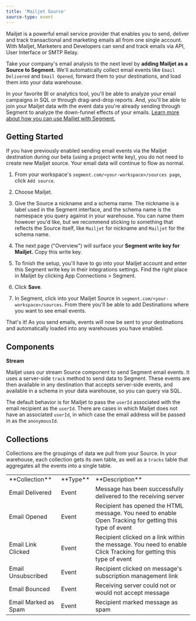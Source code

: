 ```yaml
---
title: 'Mailjet Source'
source-type: event
---
```

Mailjet is a powerful email service provider that enables you to send, deliver and track transactional and marketing emails all from one single account. With Mailjet, Marketers and Developers can send and track emails via API, User Interface or SMTP Relay. <!-- [Visit Website]() -->

Take your company's email analysis to the next level by **adding Mailjet as a Source to Segment.** We'll automatically collect email events like `Email Delivered` and `Email Opened`, forward them to your destinations, and load them into your data warehouse. 

In your favorite BI or analytics tool, you'll be able to analyze your email campaigns in SQL or through drag-and-drop reports. And, you'll be able to join your Mailjet data with the event data you're already sending through Segment to analyze the down-funnel effects of your emails. [Learn more about how you can use Mailjet with Segment.](/sources/mailjet)

## Getting Started
<span> </span>
If you have previously enabled sending email events via the Mailjet destination during our beta (using a project write key), you do not need to create new Mailjet source. Your email data will continue to flow as normal.

1. From your workspace's `segment.com/<your-workspace>/sources page`, click `Add source`.

2. Choose Mailjet.

3. Give the Source a nickname and a schema name. The nickname is a label used in the Segment interface, and the schema name is the namespace you query against in your warehouse. You can name them however you'd like, but we recommend sticking to something that reflects the Source itself, like `Mailjet` for nickname and `Mailjet` for the schema name.

4. The next page ("Overview") will surface your **Segment write key for Mailjet.** Copy this write key. 

5. To finish the setup, you'll have to go into your Mailjet account and enter this Segment write key in their integrations settings. Find the right place in Mailjet by clicking App Connections > Segment.

6. Click **Save**.

7. In Segment, click into your Mailjet Source in `segment.com/<your-workspace>/sources`. From there you'll be able to add Destinations where you want to see email events.

That's it! As you send emails, events will now be sent to your destinations and automatically loaded into any warehouses you have enabled. 

## Components

**Stream**

Mailjet uses our stream Source component to send Segment email events. It uses a server-side `track` method to send data to Segment. These events are then available in any destination that accepts server-side events, and available in a schema in your data warehouse, so you can query via SQL. 

The default behavior is for Mailjet to pass the `userId` associated with the email recipient as the `userId`. There are cases in which Mailjet does not have an associated `userId`, in which case the email address will be passed in as the `anonymousId`. 

## Collections

Collections are the groupings of data we pull from your Source. In your warehouse, each collection gets its own table, as well as a `tracks` table that aggregates all the events into a single table. 

<table>
  <tr>
    <td>**Collection**</td>
    <td>**Type**</td>
    <td>**Description**</td>
  </tr>
  <tr>
    <td>Email Delivered</td>
    <td>Event</td>
    <td>Message has been successfully delivered to the receiving server</td>
  </tr>
  <tr>
    <td>Email Opened</td>
    <td>Event</td>
    <td>Recipient has opened the HTML message. You need to enable Open Tracking for getting this type of event</td>
  </tr>
    <tr>
    <td>Email Link Clicked</td>
    <td>Event</td>
    <td>Recipient clicked on a link within the message. You need to enable Click Tracking for getting this type of event</td>
  </tr>
    <tr>
    <td>Email Unsubscribed</td>
    <td>Event</td>
    <td>Recipient clicked on message's subscription management link</td>
  </tr>
    <tr>
    <td>Email Bounced</td>
    <td>Event</td>
    <td>Receiving server could not or would not accept message</td>
  </tr>
    <tr>
    <td>Email Marked as Spam</td>
    <td>Event</td>
    <td>Recipient marked message as spam</td>
  </tr>
</table>

<!-- Example: To query the Email Delivered table, you'd write a query like this:

```sql
select *
from Mailjet.email_delivered
```
<span> </span>

<table>
</table>
 -->

<!--  ## Send data to Mailjet

The Mailjet Source works better when you also connect Mailjet as an destination. With the Mailjet **Destination**, you can use Segment to send Mailjet user and event data from which you trigger email campaigns. Want to start sending website or mobile data **_TO_** Mailjet? Head on over to our [Mailjet destination docs](/docs/connections/destinations/catalog/mailjet/). -->
